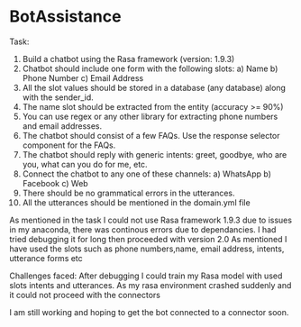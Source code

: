 # BotAssistance

Task:
1.  Build a chatbot using the Rasa framework (version: 1.9.3)
2.  Chatbot should include one form with the following slots:
       a) Name
       b) Phone Number
       c) Email Address
3.  All the slot values should be stored in a database (any database) along with the sender_id.
4.  The name slot should be extracted from the entity (accuracy >= 90%)
5.  You can use regex or any other library for extracting phone numbers and email addresses.
6.  The chatbot should consist of a few FAQs. Use the response selector component for the FAQs.
7.  The chatbot should reply with generic intents: greet, goodbye, who are you, what can you do for me, etc.
8.  Connect the chatbot to any one of these channels:
      a) WhatsApp
      b) Facebook
      c) Web
9.  There should be no grammatical errors in the utterances.
10. All the utterances should be mentioned in the domain.yml file




As mentioned in the task I could not use Rasa framework 1.9.3 due to issues in my anaconda, there was continous errors due to dependancies. I had tried debugging it for long then proceeded with version 2.0
As mentioned I have used the slots such as phone numbers,name, email address, intents, utterance forms etc

Challenges faced:
After debugging I could train my Rasa model with used slots intents and utterances.
As my rasa environment crashed suddenly and it could not proceed with the connectors

I am still working and hoping to get the bot connected to a connector soon.
